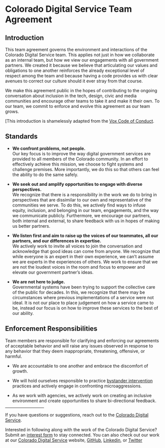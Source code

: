# Colorado Digital Service Team Agreement

## Introduction

This team agreement governs the environment and interactions of the Colorado Digital Service team. This applies not just in how we collaborate as an internal team, but how we view our engagements with all government partners. We created it because we believe that articulating our values and obligations to one another reinforces the already exceptional level of respect among the team and because having a code provides us with clear avenues to correct our culture should it ever stray from that course.

We make this agreement public in the hopes of contributing to the ongoing conversation about inclusion in the tech, design, civic and media communities and encourage other teams to take it and make it their own. To our team, we commit to enforce and evolve this agreement as our team grows.

[This introduction is shamelessly adapted from the [Vox Code of Conduct](https://code-of-conduct.voxmedia.com/).

## Standards

* **We confront problems, not people.**
<br>Our key focus is to improve the way digital government services are provided to all members of the Colorado community. In an effort to effectively achieve this mission, we choose to fight systems and challenge premises. More importantly, we do this so that others can feel the ability to do the same safely.

* **We seek out and amplify opportunities to engage with diverse perspectives.**
<br>We recognize that there is a responsibility in the work we do to bring in perspectives that are dissimilar to our own and representative of the communities we serve. To do this, we actively find ways to infuse equity, inclusion, and belonging in our team, engagements, and the way we communicate publicly. Furthermore, we encourage our partners, both internal and external, to share feedback with us in hopes of making us better partners.

* **We listen first and aim to raise up the voices of our teammates, all our partners, and our differences in expertise.**
<br>We actively work to invite all voices to join the conversation and acknowledge that good ideas can come from anyone. We recognize that while everyone is an expert in their own experience, we can’t assume we are experts in the experiences of others. We work to ensure that we are not the loudest voices in the room and focus to empower and elevate our government partner’s ideas.

* **We are not here to judge.**
<br>Governmental systems have been trying to support the collective care of the public for decades. In this, we recognize that there may be circumstances where previous implementations of a service were not ideal. It is not our place to place judgement on how a service came to be, instead our focus is on how to improve these services to the best of our ability.

## Enforcement Responsibilities
Team members are responsible for clarifying and enforcing our agreements of acceptable behavior and will raise any issues observed in response to any behavior that they deem inappropriate, threatening, offensive, or harmful.

* We are accountable to one another and embrace the discomfort of growth.

* We will hold ourselves responsible to practice [bystander intervention](https://www.ihollaback.org/bystander-resources/) practices and actively engage in confronting microaggressions.

* As we work with agencies, we actively work on creating an inclusive environment and create opportunities to share bi-directional feedback.

<hr style="width: 25%">

If you have questions or suggestions, reach out to the [Colorado Digital Service](http://colorado.gov/digitalservice).

Interested in following along with the work of the Colorado Digital Service? Submit an [interest form](https://docs.google.com/forms/d/e/1FAIpQLSecwi64CcRK16OMtwNmPYBxoWDUIfk3wl_PYm5-qMLZFr9BFA/viewform?usp=send_form) to stay connected. You can also check out our work at our [Colorado Digital Service](https://oit.colorado.gov/colorado-digital-service) website, [GitHub](https://github.com/coloradodigitalservice), [Linkedin](https://www.linkedin.com/company/colorado-digital-service), or [Twitter](https://twitter.com/ColoradoDS)